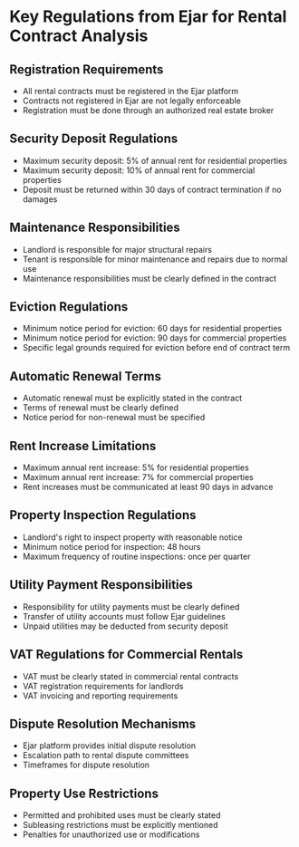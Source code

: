 # Key Regulations from Ejar for Rental Contract Analysis

## Registration Requirements
- All rental contracts must be registered in the Ejar platform
- Contracts not registered in Ejar are not legally enforceable
- Registration must be done through an authorized real estate broker

## Security Deposit Regulations
- Maximum security deposit: 5% of annual rent for residential properties
- Maximum security deposit: 10% of annual rent for commercial properties
- Deposit must be returned within 30 days of contract termination if no damages

## Maintenance Responsibilities
- Landlord is responsible for major structural repairs
- Tenant is responsible for minor maintenance and repairs due to normal use
- Maintenance responsibilities must be clearly defined in the contract

## Eviction Regulations
- Minimum notice period for eviction: 60 days for residential properties
- Minimum notice period for eviction: 90 days for commercial properties
- Specific legal grounds required for eviction before end of contract term

## Automatic Renewal Terms
- Automatic renewal must be explicitly stated in the contract
- Terms of renewal must be clearly defined
- Notice period for non-renewal must be specified

## Rent Increase Limitations
- Maximum annual rent increase: 5% for residential properties
- Maximum annual rent increase: 7% for commercial properties
- Rent increases must be communicated at least 90 days in advance

## Property Inspection Regulations
- Landlord's right to inspect property with reasonable notice
- Minimum notice period for inspection: 48 hours
- Maximum frequency of routine inspections: once per quarter

## Utility Payment Responsibilities
- Responsibility for utility payments must be clearly defined
- Transfer of utility accounts must follow Ejar guidelines
- Unpaid utilities may be deducted from security deposit

## VAT Regulations for Commercial Rentals
- VAT must be clearly stated in commercial rental contracts
- VAT registration requirements for landlords
- VAT invoicing and reporting requirements

## Dispute Resolution Mechanisms
- Ejar platform provides initial dispute resolution
- Escalation path to rental dispute committees
- Timeframes for dispute resolution

## Property Use Restrictions
- Permitted and prohibited uses must be clearly stated
- Subleasing restrictions must be explicitly mentioned
- Penalties for unauthorized use or modifications
